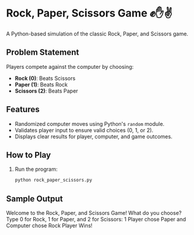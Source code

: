 # Rock, Paper, Scissors Game ✊✋✌️

A Python-based simulation of the classic Rock, Paper, and Scissors game.

## Problem Statement
Players compete against the computer by choosing:
- **Rock (0)**: Beats Scissors
- **Paper (1)**: Beats Rock
- **Scissors (2)**: Beats Paper

## Features
- Randomized computer moves using Python's `random` module.
- Validates player input to ensure valid choices (0, 1, or 2).
- Displays clear results for player, computer, and game outcomes.

## How to Play
1. Run the program:
   ```bash
   python rock_paper_scissors.py

## Sample Output
Welcome to the Rock, Paper, and Scissors Game!
What do you choose? Type 0 for Rock, 1 for Paper, and 2 for Scissors:
1
Player chose Paper and Computer chose Rock
Player Wins!
